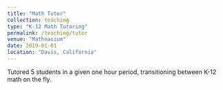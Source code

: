 ```yaml
---
title: "Math Tutor"
collection: teaching
type: "K-12 Math Tutoring"
permalink: /teaching/tutor
venue: "Mathnasium"
date: 2019-01-01
location: "Davis, California"
---
```


Tutored 5 students in a given one hour period, transitioning between K-12 math on the fly.
